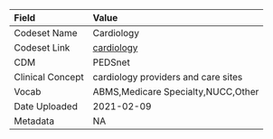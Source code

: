 |Field            |Value                               |
|:----------------|:-----------------------------------|
|Codeset Name     |Cardiology                          |
|Codeset Link     |[cardiology](https://github.com/PEDSnet/Variable-Dictionary/blob/main/visit/cardiology.csv)|
|CDM              |PEDSnet                             |
|Clinical Concept |cardiology providers and care sites |
|Vocab            |ABMS,Medicare Specialty,NUCC,Other  |
|Date Uploaded    |2021-02-09                          |
|Metadata         |NA                                  |
